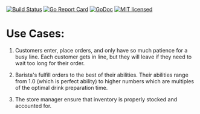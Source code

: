 [![Build Status](https://travis-ci.org/vaskoz/coffee-shop.svg?branch=master)](https://travis-ci.org/vaskoz/coffee-shop)
[![Go Report Card](https://goreportcard.com/badge/github.com/vaskoz/coffee-shop)](https://goreportcard.com/report/github.com/vaskoz/coffee-shop)
[![GoDoc](https://godoc.org/github.com/vaskoz/coffee-shop?status.svg)](https://godoc.org/github.com/vaskoz/coffee-shop)
[![MIT licensed](https://img.shields.io/badge/license-MIT-blue.svg)](./LICENSE.txt)

Use Cases:
===========

1. Customers enter, place orders, and only have so much patience for a
   busy line. Each customer gets in line, but they will leave if they
need to wait too long for their order.

2. Barista's fulfill orders to the best of their abilities. Their
   abilities range from 1.0 (which is perfect ability) to higher numbers
which are multiples of the optimal drink preparation time.

3. The store manager ensure that inventory is properly stocked and
   accounted for.
